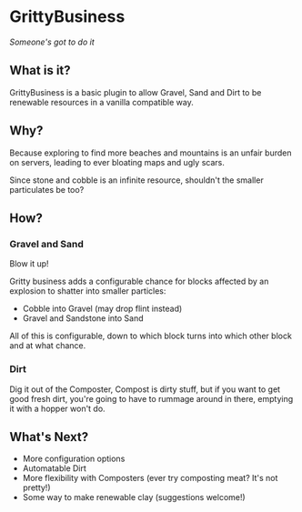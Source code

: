 # GrittyBusiness
*Someone's got to do it*

## What is it?
GrittyBusiness is a basic plugin to allow Gravel, Sand and Dirt to be
renewable resources in a vanilla compatible way.

## Why?
Because exploring to find more beaches and mountains is an unfair burden
on servers, leading to ever bloating maps and ugly scars.

Since stone and cobble is an infinite resource, shouldn't the smaller
particulates be too?

## How?
### Gravel and Sand
Blow it up!

Gritty business adds a configurable chance for blocks affected by an explosion
to shatter into smaller particles:
* Cobble into Gravel (may drop flint instead)
* Gravel and Sandstone into Sand

All of this is configurable, down to which block turns into which other block
and at what chance.

### Dirt
Dig it out of the Composter, Compost is dirty stuff, but if you want to get good
fresh dirt, you're going to have to rummage around in there, emptying it with a
hopper won't do.

## What's Next?
* More configuration options
* Automatable Dirt
* More flexibility with Composters (ever try composting meat? It's not pretty!)
* Some way to make renewable clay (suggestions welcome!)